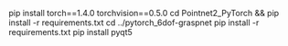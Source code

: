 pip install torch==1.4.0 torchvision==0.5.0
cd Pointnet2_PyTorch && pip install -r requirements.txt
cd ../pytorch_6dof-graspnet
pip install -r requirements.txt
pip install pyqt5